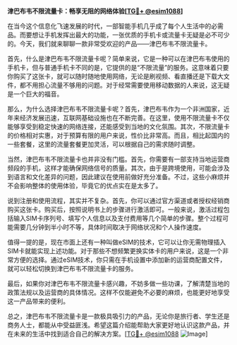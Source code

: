 **津巴布韦不限流量卡：畅享无阻的网络体验[[TG💪+ @esim1088](https://t.me/s/esim1088)]**

在当今这个信息化飞速发展的时代，一部智能手机几乎成了每个人生活中的必需品。而要想让手机发挥出最大的功能，一张优质的手机卡或流量卡无疑是必不可少的。今天，我们就来聊聊一款非常受欢迎的产品——津巴布韦不限流量卡。

首先，什么是津巴布韦不限流量卡呢？简单来说，它是一种可以在津巴布韦使用的手机卡，但与普通手机卡不同的是，它提供的是“不限流量”的服务。这意味着只要你购买了这张卡，就可以随时随地使用网络，无论是刷视频、看直播还是下载大文件，都不用担心流量不够用的问题。对于经常需要使用移动数据的人来说，这无疑是一个巨大的福音。

那么，为什么选择津巴布韦不限流量卡呢？首先，津巴布韦作为一个非洲国家，近年来经济发展迅速，互联网基础设施也在不断完善。在这里，使用不限流量卡不仅能够享受到稳定快速的网络连接，还能感受到当地的文化氛围。其次，不限流量卡的价格相对实惠，对于预算有限的用户来说，性价比非常高。而且，相比起国内的一些套餐，这里的流量套餐更加灵活，可以根据自己的需求随时调整。

当然，津巴布韦不限流量卡也并非没有门槛。首先，你需要有一部支持当地运营商频段的手机，这样才能确保网络信号的质量。其次，由于是跨境使用，可能会涉及到语言和文化差异的问题，因此建议在使用前做好充分准备。不过，这些小麻烦并不会影响整体的使用体验，毕竟它的优点实在是太多了。

说到注册和使用流程，其实并不复杂。首先，你可以通过官方渠道或者授权经销商购买这张卡。购买后，按照说明书上的步骤进行激活即可。一般来说，激活过程包括输入SIM卡序列号、填写个人信息以及支付费用等几个简单的步骤。整个过程可能需要几分钟到半小时不等，具体时间取决于网络状况和个人操作速度。

值得一提的是，现在市面上还有一种叫做eSIM的技术，它可以让你无需物理插入SIM卡就能实现上述功能。对于那些不想频繁更换实体卡的用户来说，这是一个非常方便的选择。通过eSIM技术，你只需在手机设置中添加新的运营商配置文件，就可以轻松切换到津巴布韦不限流量卡的服务。

最后，如果你对津巴布韦不限流量卡感兴趣，不妨多做一些功课，了解清楚当地的政策法规以及运营商的具体情况。这样不仅能避免不必要的麻烦，也能更好地享受这一产品带来的便利。

总之，津巴布韦不限流量卡是一款极具吸引力的产品，无论你是旅行者、学生还是商务人士，都能从中受益匪浅。希望这篇介绍能帮助大家更好地认识这款产品，并在未来的生活中找到适合自己的解决方案。[[TG💪+ @esim1088](https://t.me/s/esim1088) ![Image](https://i.postimg.cc/4NQfJmqS/Snipaste-2025-05-13-00-14-12.png)]